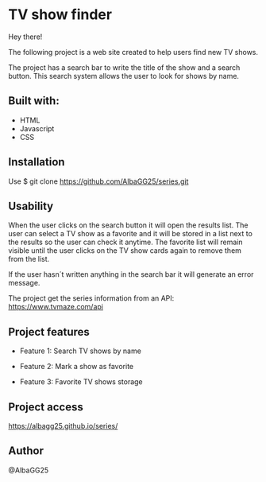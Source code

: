 
# TV show finder

Hey there!

The following project is a web site created to help users find new TV shows. 

The project has a search bar to write the title of the show and a search button. This search system allows the user to look for shows by name. 

## Built with:

- HTML
- Javascript
- CSS

## Installation

Use $ git clone https://github.com/AlbaGG25/series.git

## Usability

When the user clicks on the search button it will open the results list. The user can select a TV show as a favorite and it will be stored in a list next to the results so the user can check it anytime. The favorite list will remain visible until the user clicks on the TV show cards again to remove them from the list.

If the user hasn´t written anything in the search bar it will generate an error message. 

The project get the series information from an API: 
<https://www.tvmaze.com/api>

## Project features

- Feature 1: Search TV shows by name

- Feature 2: Mark a show as favorite

- Feature 3: Favorite TV shows storage


## Project access 

https://albagg25.github.io/series/

## Author
@AlbaGG25

